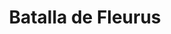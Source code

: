﻿---
title: "Batalla de Fleurus"
permalink: periodes_781.html
layout: periode
dataInici: 1622-08-29
sidebar: periodes
pares:
  - 438:
    title: "Guerra de los Treinta Años"
    dataInici: "(1618)"
    dataFi: "(1648)"

fills:
jocsPrincipals:
jocsEscenaris:
jocsEpoca:
  - title: "Saints in Armor"
    bggId: 101682
    escenari: "Fleurus"
    dataInici: 
    dataFi: 

  - title: "Musket & Pike"
    bggId: 11514
    escenari: "Fleurus"
    dataInici: 
    dataFi: 

jocsEpocaEscenaris:
---
